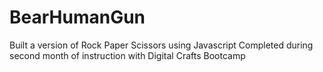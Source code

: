 # BearHumanGun
Built a version of Rock Paper Scissors using Javascript
Completed during second month of instruction with Digital Crafts Bootcamp
